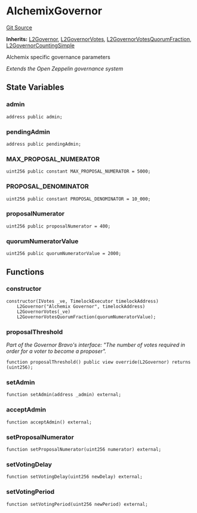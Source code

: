 # AlchemixGovernor
[Git Source](https://github.com/alchemix-finance/alchemix-v2-dao/blob/ede6fa522daa0fff2c20e5420d5e76d74abb70c3/src/AlchemixGovernor.sol)

**Inherits:**
[L2Governor](/src/governance/L2Governor.sol/abstract.L2Governor.md), [L2GovernorVotes](/src/governance/L2GovernorVotes.sol/abstract.L2GovernorVotes.md), [L2GovernorVotesQuorumFraction](/src/governance/L2GovernorVotesQuorumFraction.sol/abstract.L2GovernorVotesQuorumFraction.md), [L2GovernorCountingSimple](/src/governance/L2GovernorCountingSimple.sol/abstract.L2GovernorCountingSimple.md)

Alchemix specific governance parameters

*Extends the Open Zeppelin governance system*


## State Variables
### admin

```solidity
address public admin;
```


### pendingAdmin

```solidity
address public pendingAdmin;
```


### MAX_PROPOSAL_NUMERATOR

```solidity
uint256 public constant MAX_PROPOSAL_NUMERATOR = 5000;
```


### PROPOSAL_DENOMINATOR

```solidity
uint256 public constant PROPOSAL_DENOMINATOR = 10_000;
```


### proposalNumerator

```solidity
uint256 public proposalNumerator = 400;
```


### quorumNumeratorValue

```solidity
uint256 public quorumNumeratorValue = 2000;
```


## Functions
### constructor


```solidity
constructor(IVotes _ve, TimelockExecutor timelockAddress)
    L2Governor("Alchemix Governor", timelockAddress)
    L2GovernorVotes(_ve)
    L2GovernorVotesQuorumFraction(quorumNumeratorValue);
```

### proposalThreshold

*Part of the Governor Bravo's interface: _"The number of votes required in order for a voter to become a proposer"_.*


```solidity
function proposalThreshold() public view override(L2Governor) returns (uint256);
```

### setAdmin


```solidity
function setAdmin(address _admin) external;
```

### acceptAdmin


```solidity
function acceptAdmin() external;
```

### setProposalNumerator


```solidity
function setProposalNumerator(uint256 numerator) external;
```

### setVotingDelay


```solidity
function setVotingDelay(uint256 newDelay) external;
```

### setVotingPeriod


```solidity
function setVotingPeriod(uint256 newPeriod) external;
```

